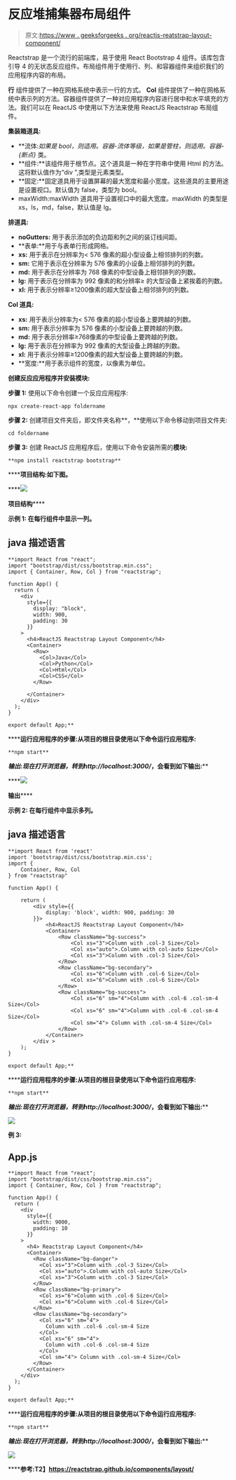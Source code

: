# 反应堆捕集器布局组件

> 原文:[https://www . geeksforgeeks . org/reactjs-reatstrap-layout-component/](https://www.geeksforgeeks.org/reactjs-reactstrap-layout-component/)

Reactstrap 是一个流行的前端库，易于使用 React Bootstrap 4 组件。该库包含引导 4 的无状态反应组件。布局组件用于使用行、列、和容器组件来组织我们的应用程序内容的布局。

**行** 组件提供了一种在网格系统中表示一行的方式。 **Col** 组件提供了一种在网格系统中表示列的方法。容器组件提供了一种对应用程序内容进行居中和水平填充的方法。我们可以在 ReactJS 中使用以下方法来使用 ReactJS Reactstrap 布局组件。

**集装箱道具:**

*   **流体:**如果是 bool，则适用。容器-流体等级，如果是管柱，则适用*。容器-{断点}* 类。
*   **组件:**该组件用于根节点。这个道具是一种在字符串中使用 Html 的方法。这将默认值作为“div ”,类型是元素类型。
*   **固定:**固定道具用于设置屏幕的最大宽度和最小宽度。这些道具的主要用途是设置视口。默认值为 false，类型为 bool。
*   maxWidth:maxWidth 道具用于设置视口中的最大宽度。maxWidth 的类型是 xs，ls，md，false，默认值是 lg。

**排道具:**

*   **noGutters:** 用于表示添加的负边距和列之间的装订线间距。
*   **表单:**用于与表单行形成网格。
*   **xs:** 用于表示在分辨率为< 576 像素的超小型设备上相邻排列的列数。
*   **sm:** 它用于表示在分辨率为 576 像素的小设备上相邻排列的列数。
*   **md:** 用于表示在分辨率为 768 像素的中型设备上相邻排列的列数。
*   **lg:** 用于表示在分辨率为 992 像素的和分辨率≥ 的大型设备上紧挨着的列数。
*   **xl:** 用于表示分辨率≥1200像素的超大型设备上相邻排列的列数。

**Col 道具:**

*   **xs:** 用于表示分辨率为< 576 像素的超小型设备上要跨越的列数。
*   **sm:** 用于表示分辨率为 576 像素的小型设备上要跨越的列数。
*   **md:** 用于表示分辨率≥768像素的中型设备上要跨越的列数。
*   **lg:** 用于表示在分辨率为 992 像素的大型设备上跨越的列数。
*   **xl:** 用于表示分辨率≥1200像素的超大型设备上要跨越的列数。
*   **宽度:**用于表示组件的宽度，以像素为单位。

**创建反应应用程序并安装模块:**

**步骤 1:** 使用以下命令创建一个反应应用程序:

```
npx create-react-app foldername
```

**步骤 2:** 创建项目文件夹后，即文件夹名称**，**使用以下命令移动到项目文件夹:

```
cd foldername
```

**步骤 3:** 创建 ReactJS 应用程序后，使用以下命令安装所需的****模块:****

```
**npm install reactstrap bootstrap**
```

******项目结构:**如下图。****

****![](img/f04ae0d8b722a9fff0bd9bd138b29c23.png)

**项目结构****** 

******示例 1:** 在每行组件中显示一列。****

## ****java 描述语言****

```
**import React from "react";
import "bootstrap/dist/css/bootstrap.min.css";
import { Container, Row, Col } from "reactstrap";

function App() {
  return (
    <div
      style={{
        display: "block",
        width: 900,
        padding: 30
      }}
    >
      <h4>ReactJS Reactstrap Layout Component</h4>
      <Container>
        <Row>
          <Col>Java</Col>
          <Col>Python</Col>
          <Col>Html</Col>
          <Col>CSS</Col>
        </Row>

      </Container>
    </div>
  );
}

export default App;**
```

******运行应用程序的步骤:**从项目的根目录使用以下命令运行应用程序:****

```
**npm start**
```

******输出:**现在打开浏览器，转到***http://localhost:3000/***，会看到如下输出:****

****![](img/0b3b05bbeabb53e62ae36693717a717a.png)

**输出****** 

******示例 2:** 在每行组件中显示多列。****

## ****java 描述语言****

```
**import React from 'react'
import 'bootstrap/dist/css/bootstrap.min.css';
import {
    Container, Row, Col
} from "reactstrap"

function App() {

    return (
        <div style={{
            display: 'block', width: 900, padding: 30
        }}>
            <h4>ReactJS Reactstrap Layout Component</h4>
            <Container>
                <Row className="bg-success">
                    <Col xs="3">Column with .col-3 Size</Col>
                    <Col xs="auto">.Column with col-auto Size</Col>
                    <Col xs="3">Column with .col-3 Size</Col>
                </Row>
                <Row className="bg-secondary">
                    <Col xs="6">Column with .col-6 Size</Col>
                    <Col xs="6">Column with .col-6 Size</Col>
                </Row>
                <Row className="bg-success">
                    <Col xs="6" sm="4">Column with .col-6 .col-sm-4 Size</Col>
                    <Col xs="6" sm="4">Column with .col-6 .col-sm-4 Size</Col>
                    <Col sm="4"> Column with .col-sm-4 Size</Col>
                </Row>
            </Container>
        </div >
    );
}

export default App;**
```

******运行应用程序的步骤:**从项目的根目录使用以下命令运行应用程序:****

```
**npm start**
```

******输出:**现在打开浏览器，转到***http://localhost:3000/***，会看到如下输出:****

****![](img/5dad72ff8c0a10e3a5ab5a0e7551e5a7.png)****

******例 3:******

## ****App.js****

```
**import React from "react";
import "bootstrap/dist/css/bootstrap.min.css";
import { Container, Row, Col } from "reactstrap";

function App() {
  return (
    <div
      style={{
        width: 9000,
        padding: 10
      }}
    >
      <h4> Reactstrap Layout Component</h4>
      <Container>
        <Row className="bg-danger">
          <Col xs="3">Column with .col-3 Size</Col>
          <Col xs="auto">.Column with col-auto Size</Col>
          <Col xs="3">Column with .col-3 Size</Col>
        </Row>
        <Row className="bg-primary">
          <Col xs="6">Column with .col-6 Size</Col>
          <Col xs="6">Column with .col-6 Size</Col>
        </Row>
        <Row className="bg-secondary">
          <Col xs="6" sm="4">
            Column with .col-6 .col-sm-4 Size
          </Col>
          <Col xs="6" sm="4">
            Column with .col-6 .col-sm-4 Size
          </Col>
          <Col sm="4"> Column with .col-sm-4 Size</Col>
        </Row>
      </Container>
    </div>
  );
}

export default App;**
```

******运行应用程序的步骤:**从项目的根目录使用以下命令运行应用程序:****

```
**npm start**
```

******输出:**现在打开浏览器，转到***http://localhost:3000/***，会看到如下输出:****

****![](img/ae970a35a138d66653ef1f947fe9d613.png)****

******参考:**T2】https://reactstrap.github.io/components/layout/****